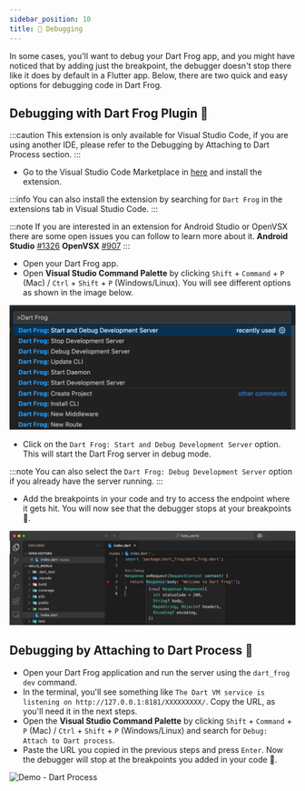 ```yaml
---
sidebar_position: 10
title: 🐛 Debugging
---
```


In some cases, you'll want to debug your Dart Frog app, and you might have noticed that by adding just the breakpoint, the debugger doesn't stop there like it does by default in a Flutter app.
Below, there are two quick and easy options for debugging code in Dart Frog.

## Debugging with Dart Frog Plugin 🐸

:::caution
This extension is only available for Visual Studio Code, if you are using another IDE, please refer to the Debugging by Attaching to Dart Process section.
:::

- Go to the Visual Studio Code Marketplace in [here](https://marketplace.visualstudio.com/items?itemName=VeryGoodVentures.dart-frog) and install the extension.

:::info
You can also install the extension by searching for `Dart Frog` in the extensions tab in Visual Studio Code.
:::

:::note
If you are interested in an extension for Android Studio or OpenVSX there are some open issues you can follow to learn more about it.
**Android Studio** [#1326](https://github.com/VeryGoodOpenSource/dart_frog/issues/1326)
**OpenVSX** [#907](https://github.com/VeryGoodOpenSource/dart_frog/issues/907)
:::

- Open your Dart Frog app.
- Open **Visual Studio Command Palette** by clicking `Shift` + `Command` + `P` (Mac) / `Ctrl` + `Shift` + `P` (Windows/Linux).
  You will see different options as shown in the image below.

![Dart Frog Plugin Options](../../static/img/dart_frog_plugin_options.png)

- Click on the `Dart Frog: Start and Debug Development Server` option. This will start the Dart Frog server in debug mode.

:::note
You can also select the `Dart Frog: Debug Development Server` option if you already have the server running.
:::

- Add the breakpoints in your code and try to access the endpoint where it gets hit. You will now see that the debugger stops at your breakpoints 🎉.

![Demo - Dart Frog Plugin](../../static/img/debugging_with_plugin.gif)

## Debugging by Attaching to Dart Process 🎯

- Open your Dart Frog application and run the server using the `dart_frog dev` command.
- In the terminal, you'll see something like `The Dart VM service is listening on http://127.0.0.1:8181/XXXXXXXXX/`. Copy the URL, as you'll need it in the next steps.
- Open the **Visual Studio Command Palette** by clicking `Shift` + `Command` + `P` (Mac) / `Ctrl` + `Shift` + `P` (Windows/Linux) and search for `Debug: Attach to Dart process`.
- Paste the URL you copied in the previous steps and press `Enter`. Now the debugger will stop at the breakpoints you added in your code 🎉.

![Demo - Dart Process](../../static/img/debugging_with_dart_process.gif)

